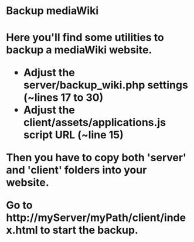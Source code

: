 <h1>Backup mediaWiki<h1>

Here you'll find some utilities to backup a mediaWiki website.

* Adjust the server/backup_wiki.php settings (~lines 17 to 30)
* Adjust the client/assets/applications.js script URL (~line 15)

Then you have to copy both 'server' and 'client' folders into your website. 


Go to http://myServer/myPath/client/index.html to start the backup.


